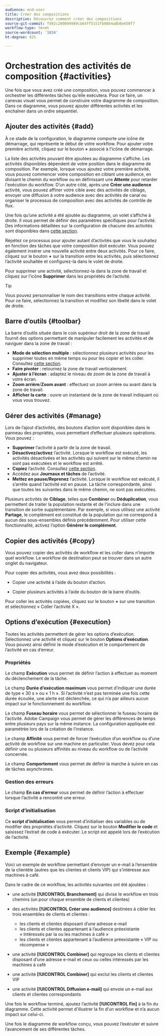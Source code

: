 ```yaml
---
audience: end-user
title: Créer des compositions
description: Découvrez comment créer des compositions
source-git-commit: fd92c280094989cb64ff5151fb00b4a8b0e650f7
workflow-type: tm+mt
source-wordcount: '1034'
ht-degree: 82%

---
```



# Orchestration des activités de composition {#activities}

Une fois que vous avez créé une composition, vous pouvez commencer à orchestrer les différentes tâches qu’elle exécutera. Pour ce faire, un canevas visuel vous permet de construire votre diagramme de composition. Dans ce diagramme, vous pouvez ajouter différentes activités et les enchaîner dans un ordre séquentiel.

## Ajouter des activités {#add}

À ce stade de la configuration, le diagramme comporte une icône de démarrage, qui représente le début de votre workflow. Pour ajouter votre première activité, cliquez sur le bouton **+** associé à l’icône de démarrage.

La liste des activités pouvant être ajoutées au diagramme s’affiche. Les activités disponibles dépendent de votre position dans le diagramme de composition. Par exemple, lorsque vous ajoutez votre première activité, vous pouvez commencer votre composition en ciblant une audience, en divisant le chemin du workflow ou en définissant une **Attente** pour retarder l&#39;exécution du workflow. D’un autre côté, après une **Créer une audience** activité, vous pouvez affiner votre cible avec des activités de ciblage, envoyer une diffusion à votre audience avec des activités de canal ou organiser le processus de composition avec des activités de contrôle de flux.

Une fois qu’une activité a été ajoutée au diagramme, un volet s’affiche à droite. Il vous permet de définir des paramètres spécifiques pour l’activité. Des informations détaillées sur la configuration de chacune des activités sont disponibles dans [cette section](activities/about-activities.md).

Répétez ce processus pour ajouter autant d’activités que vous le souhaitez en fonction des tâches que votre composition doit exécuter. Vous pouvez également insérer une nouvelle activité entre deux activités. Pour ce faire, cliquez sur le bouton **+** sur la transition entre les activités, puis sélectionnez l’activité souhaitée et configurez-la dans le volet de droite.

Pour supprimer une activité, sélectionnez-la dans la zone de travail et cliquez sur l’icône **Supprimer** dans les propriétés de l’activité.

>[!TIP]
>
>Vous pouvez personnaliser le nom des transitions entre chaque activité. Pour ce faire, sélectionnez la transition et modifiez son libellé dans le volet de droite.

## Barre d’outils {#toolbar}

La barre d’outils située dans le coin supérieur droit de la zone de travail fournit des options permettant de manipuler facilement les activités et de naviguer dans la zone de travail :

* **Mode de sélection multiple** : sélectionnez plusieurs activités pour les supprimer toutes en même temps ou pour les copier et les coller. Consultez [cette section](#copy).
* **Faire pivoter** : retournez la zone de travail verticalement.
* **Ajuster à l’écran** : adaptez le niveau de zoom de la zone de travail à votre écran.
* **Zoom arrière**/**Zoom avant** : effectuez un zoom arrière ou avant dans la zone de travail.
* **Afficher la carte** : ouvre un instantané de la zone de travail indiquant où vous vous trouvez.


## Gérer des activités {#manage}

Lors de l’ajout d’activités, des boutons d’action sont disponibles dans le panneau des propriétés, vous permettant d’effectuer plusieurs opérations. Vous pouvez :

* **Supprimer** l’activité à partir de la zone de travail.
* **Désactivez/activez** l’activité. Lorsque le workflow est exécuté, les activités désactivées et les activités qui suivent sur le même chemin ne sont pas exécutées et le workflow est arrêté.
* **Copiez** l’activité. Consultez [cette section](#copy).
* Accédez aux **Journaux et tâches** de l’activité.
* **Mettez en pause/Reprenez** l’activité. Lorsque le workflow est exécuté, il s’arrête quand l’activité est en pause. La tâche correspondante, ainsi que toutes les suivantes dans le même chemin, ne sont pas exécutées.

Plusieurs activités de **Ciblage**, telles que **Combiner** ou **Déduplication**, vous permettent de traiter la population restante et de l’inclure dans une transition de sortie supplémentaire. Par exemple, si vous utilisez une activité **Partage**, le complément est constitué de la population qui ne correspond à aucun des sous-ensembles définis précédemment. Pour utiliser cette fonctionnalité, activez l’option **Générer le complément**.

## Copier des activités {#copy}

Vous pouvez copier des activités de workflow et les coller dans n’importe quel workflow. Le workflow de destination peut se trouver dans un autre onglet du navigateur.

Pour copier des activités, vous avez deux possibilités :

* Copier une activité à l’aide du bouton d’action.

* Copier plusieurs activités à l’aide du bouton de la barre d’outils.

Pour coller les activités copiées, cliquez sur le bouton **+** sur une transition et sélectionnez « Coller l’activité X ».

## Options d’exécution {#execution}

Toutes les activités permettent de gérer les options d’exécution. Sélectionnez une activité et cliquez sur le bouton **Options d’exécution**. Vous pouvez ainsi définir le mode d’exécution et le comportement de l’activité en cas d’erreur.

### Propriétés

Le champ **Exécution** vous permet de définir l’action à effectuer au moment du déclenchement de la tâche.

Le champ **Durée d’exécution maximum** vous permet d’indiquer une durée de type « 30 s » ou « 1 h ». Si l’activité n’est pas terminée une fois cette durée écoulée, une alerte est déclenchée, ce qui n’a par ailleurs aucun impact sur le fonctionnement du workflow.

Le champ **Fuseau horaire** vous permet de sélectionner le fuseau horaire de l’activité. Adobe Campaign vous permet de gérer les différences de temps entre plusieurs pays sur la même instance. La configuration appliquée est paramétrée lors de la création de l’instance.

Le champ **Affinité** vous permet de forcer l’exécution d’un workflow ou d’une activité de workflow sur une machine en particulier. Vous devez pour cela définir une ou plusieurs affinités au niveau du workflow ou de l’activité concernée.

Le champ **Comportement** vous permet de définir la marche à suivre en cas de tâches asynchrones.

### Gestion des erreurs

Le champ **En cas d’erreur** vous permet de définir l’action à effectuer lorsque l’activité a rencontré une erreur.

### Script d’initialisation

Ce **script d’initialisation** vous permet d’initialiser des variables ou de modifier des propriétés d’activité. Cliquez sur le bouton **Modifier le code** et saisissez l’extrait de code à exécuter. Le script est appelé lors de l’exécution de l’activité.

## Exemple {#example}

Voici un exemple de workflow permettant d’envoyer un e-mail à l’ensemble de la clientèle (autres que les clientes et clients VIP) qui s’intéresse aux machines à café.

Dans le cadre de ce workflow, les activités suivantes ont été ajoutées :

* une activité **[!UICONTROL Branchement]** qui divise le workflow en trois chemins (un pour chaque ensemble de clients et clientes)
* des activités **[!UICONTROL Créer une audience]** destinées à cibler les trois ensembles de clients et clientes :

   * les clients et clientes disposant d’une adresse e-mail
   * les clients et clientes appartenant à l’audience préexistante « Intéressés par la ou les machines à café »
   * les clients et clientes appartenant à l’audience préexistante « VIP ou récompense »

* une activité **[!UICONTROL Combiner]** qui regroupe les clients et clientes disposant d’une adresse e-mail et ceux ou celles intéressés par les machines à café
* une activité **[!UICONTROL Combiner]** qui exclut les clients et clientes VIP
* une activité **[!UICONTROL Diffusion e-mail]** qui envoie un e-mail aux clients et clientes correspondants

Une fois le workflow terminé, ajoutez l’activité **[!UICONTROL Fin]** à la fin du diagramme. Cette activité permet d’illustrer la fin d’un workflow et n’a aucun impact sur celui-ci.

Une fois le diagramme de workflow conçu, vous pouvez l’exécuter et suivre l’avancement de ses différentes tâches.